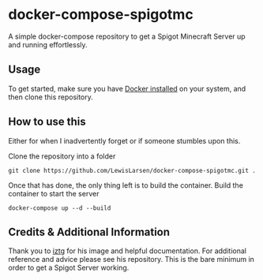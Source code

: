 # docker-compose-spigotmc
A simple docker-compose repository to get a Spigot Minecraft Server up and running effortlessly. 

## Usage

To get started, make sure you have [Docker installed](https://docs.docker.com/docker-for-mac/install/) on your system, and then clone this repository.

## How to use this
Either for when I inadvertently forget or if someone stumbles upon this.

Clone the repository into a folder
```
git clone https://github.com/LewisLarsen/docker-compose-spigotmc.git .
```
Once that has done, the only thing left is to build the container.
Build the container to start the server
```
docker-compose up --d --build
```

## Credits & Additional Information
Thank you to [iztg](https://github.com/itzg/docker-minecraft-server) for his image and helpful documentation. For additional reference and advice please see his repository. This is the bare minimum in order to get a Spigot Server working. 
